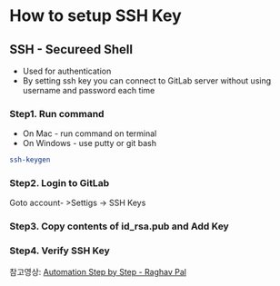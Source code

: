 # How to setup SSH Key

## SSH - Secureed Shell

- Used for authentication
- By setting ssh key you can connect to GitLab server without using username and password each time

### Step1. Run command

- On Mac - run command on terminal
- On Windows - use putty or git bash

```bash
ssh-keygen
```

### Step2. Login to GitLab

Goto account- >Settigs -> SSH Keys

### Step3. Copy contents of id_rsa.pub and Add Key

### Step4. Verify SSH Key

참고영상: [Automation Step by Step - Raghav Pal
](https://www.youtube.com/watch?v=mNtQ55quG9M&list=PLhW3qG5bs-L8YSnCiyQ-jD8XfHC2W1NL_&index=4)
